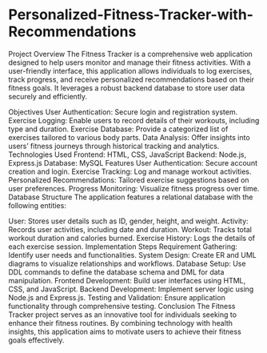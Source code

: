 # Personalized-Fitness-Tracker-with-Recommendations

Project Overview
The Fitness Tracker is a comprehensive web application designed to help users monitor and manage their fitness activities. With a user-friendly interface, this application allows individuals to log exercises, track progress, and receive personalized recommendations based on their fitness goals. It leverages a robust backend database to store user data securely and efficiently.

Objectives
User Authentication: Secure login and registration system.
Exercise Logging: Enable users to record details of their workouts, including type and duration.
Exercise Database: Provide a categorized list of exercises tailored to various body parts.
Data Analysis: Offer insights into users’ fitness journeys through historical tracking and analytics.
Technologies Used
Frontend: HTML, CSS, JavaScript
Backend: Node.js, Express.js
Database: MySQL
Features
User Authentication: Secure account creation and login.
Exercise Tracking: Log and manage workout activities.
Personalized Recommendations: Tailored exercise suggestions based on user preferences.
Progress Monitoring: Visualize fitness progress over time.
Database Structure
The application features a relational database with the following entities:

User: Stores user details such as ID, gender, height, and weight.
Activity: Records user activities, including date and duration.
Workout: Tracks total workout duration and calories burned.
Exercise History: Logs the details of each exercise session.
Implementation Steps
Requirement Gathering: Identify user needs and functionalities.
System Design: Create ER and UML diagrams to visualize relationships and workflows.
Database Setup: Use DDL commands to define the database schema and DML for data manipulation.
Frontend Development: Build user interfaces using HTML, CSS, and JavaScript.
Backend Development: Implement server logic using Node.js and Express.js.
Testing and Validation: Ensure application functionality through comprehensive testing.
Conclusion
The Fitness Tracker project serves as an innovative tool for individuals seeking to enhance their fitness routines. By combining technology with health insights, this application aims to motivate users to achieve their fitness goals effectively.

